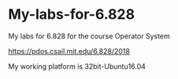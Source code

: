 # My-labs-for-6.828
 My labs for 6.828 for the course Operator System 

https://pdos.csail.mit.edu/6.828/2018

My working platform is 32bit-Ubuntu16.04